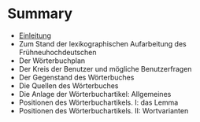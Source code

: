 # Summary

* [Einleitung](README.md)
* Zum Stand der lexikographischen Aufarbeitung des Frühneuhochdeutschen
* Der Wörterbuchplan
* Der Kreis der Benutzer und mögliche Benutzerfragen
* Der Gegenstand des Wörterbuches
* Die Quellen des Wörterbuches
* Die Anlage der Wörterbuchartikel: Allgemeines
* Positionen des Wörterbuchartikels. I: das Lemma
* Positionen des Wörterbuchartikels. II: Wortvarianten

